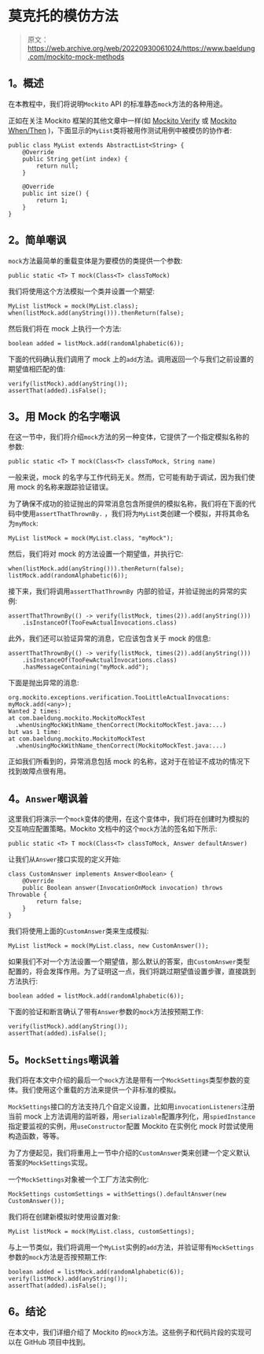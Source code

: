 # 莫克托的模仿方法

> 原文：<https://web.archive.org/web/20220930061024/https://www.baeldung.com/mockito-mock-methods>

## **1。概述**

在本教程中，我们将说明`Mockito` API 的标准静态`mock`方法的各种用途。

正如在关注 Mockito 框架的其他文章中一样(如 [Mockito Verify](/web/20221026103513/https://www.baeldung.com/mockito-verify) 或 [Mockito When/Then](/web/20221026103513/https://www.baeldung.com/mockito-behavior) )，下面显示的`MyList`类将被用作测试用例中被模仿的协作者:

```
public class MyList extends AbstractList<String> {
    @Override
    public String get(int index) {
        return null;
    }

    @Override
    public int size() {
        return 1;
    }
}
```

## **2。简单嘲讽**

`mock`方法最简单的重载变体是为要模仿的类提供一个参数:

```
public static <T> T mock(Class<T> classToMock)
```

我们将使用这个方法模拟一个类并设置一个期望:

```
MyList listMock = mock(MyList.class);
when(listMock.add(anyString())).thenReturn(false);
```

然后我们将在 mock 上执行一个方法:

```
boolean added = listMock.add(randomAlphabetic(6));
```

下面的代码确认我们调用了 mock 上的`add`方法。调用返回一个与我们之前设置的期望值相匹配的值:

```
verify(listMock).add(anyString());
assertThat(added).isFalse();
```

## **3。用 Mock 的名字嘲讽**

在这一节中，我们将介绍`mock`方法的另一种变体，它提供了一个指定模拟名称的参数:

```
public static <T> T mock(Class<T> classToMock, String name)
```

一般来说，mock 的名字与工作代码无关。然而，它可能有助于调试，因为我们使用 mock 的名称来跟踪验证错误。

为了确保不成功的验证抛出的异常消息包含所提供的模拟名称，我们将在下面的代码中使用`assertThatThrownBy.`
，我们将为`MyList`类创建一个模拟，并将其命名为`myMock`:

```
MyList listMock = mock(MyList.class, "myMock");
```

然后，我们将对 mock 的方法设置一个期望值，并执行它:

```
when(listMock.add(anyString())).thenReturn(false);
listMock.add(randomAlphabetic(6));
```

接下来，我们将调用`assertThatThrownBy `内部的验证，并验证抛出的异常的实例:

```
assertThatThrownBy(() -> verify(listMock, times(2)).add(anyString()))
    .isInstanceOf(TooFewActualInvocations.class)
```

此外，我们还可以验证异常的消息，它应该包含关于 mock 的信息:

```
assertThatThrownBy(() -> verify(listMock, times(2)).add(anyString()))
    .isInstanceOf(TooFewActualInvocations.class)
    .hasMessageContaining("myMock.add");
```

下面是抛出异常的消息:

```
org.mockito.exceptions.verification.TooLittleActualInvocations:
myMock.add(<any>);
Wanted 2 times:
at com.baeldung.mockito.MockitoMockTest
  .whenUsingMockWithName_thenCorrect(MockitoMockTest.java:...)
but was 1 time:
at com.baeldung.mockito.MockitoMockTest
  .whenUsingMockWithName_thenCorrect(MockitoMockTest.java:...)
```

正如我们所看到的，异常消息包括 mock 的名称，这对于在验证不成功的情况下找到故障点很有用。

## **4。`Answer`嘲讽着**

这里我们将演示一个`mock`变体的使用，在这个变体中，我们将在创建时为模拟的交互响应配置策略。Mockito 文档中的这个`mock`方法的签名如下所示:

```
public static <T> T mock(Class<T> classToMock, Answer defaultAnswer)
```

让我们从`Answer`接口实现的定义开始:

```
class CustomAnswer implements Answer<Boolean> {
    @Override
    public Boolean answer(InvocationOnMock invocation) throws Throwable {
        return false;
    }
}
```

我们将使用上面的`CustomAnswer`类来生成模拟:

```
MyList listMock = mock(MyList.class, new CustomAnswer());
```

如果我们不对一个方法设置一个期望值，那么默认的答案，由`CustomAnswer`类型配置的，将会发挥作用。为了证明这一点，我们将跳过期望值设置步骤，直接跳到方法执行:

```
boolean added = listMock.add(randomAlphabetic(6));
```

下面的验证和断言确认了带有`Answer`参数的`mock`方法按预期工作:

```
verify(listMock).add(anyString());
assertThat(added).isFalse();
```

## **5。`MockSettings`嘲讽着**

我们将在本文中介绍的最后一个`mock`方法是带有一个`MockSettings`类型参数的变体。我们使用这个重载的方法来提供一个非标准的模拟。

`MockSettings`接口的方法支持几个自定义设置，比如用`invocationListeners`注册当前 mock 上方法调用的监听器，用`serializable`配置序列化，用`spiedInstance`指定要监视的实例，用`useConstructor`配置 Mockito 在实例化 mock 时尝试使用构造函数，等等。

为了方便起见，我们将重用上一节中介绍的`CustomAnswer`类来创建一个定义默认答案的`MockSettings`实现。

一个`MockSettings`对象被一个工厂方法实例化:

```
MockSettings customSettings = withSettings().defaultAnswer(new CustomAnswer());
```

我们将在创建新模拟时使用设置对象:

```
MyList listMock = mock(MyList.class, customSettings);
```

与上一节类似，我们将调用一个`MyList`实例的`add`方法，并验证带有`MockSettings`参数的`mock`方法是否按预期工作:

```
boolean added = listMock.add(randomAlphabetic(6));
verify(listMock).add(anyString());
assertThat(added).isFalse();
```

## **6。结论**

在本文中，我们详细介绍了 Mockito 的`mock`方法。这些例子和代码片段的实现可以在 GitHub 项目中找到。